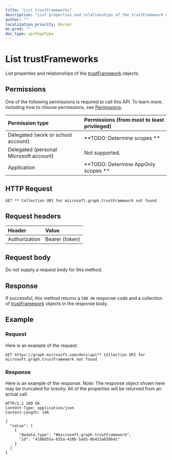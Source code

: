 ```yaml
---
title: "List trustFrameworks"
description: "List properties and relationships of the trustFramework objects."
author: ""
localization_priority: Normal
ms.prod: ""
doc_type: apiPageType
---
```


# List trustFrameworks

List properties and relationships of the [trustFramework](../resources/trustframework.md) objects.

## Permissions
One of the following permissions is required to call this API. To learn more, including how to choose permissions, see [Permissions](/concepts/permissions-reference.md).

|Permission type|Permissions (from most to least privileged)|
|:---|:---|
|Delegated (work or school account)|**TODO: Determine scopes **|
|Delegated (personal Microsoft account)|Not supported.|
|Application|**TODO: Determine AppOnly scopes **|

## HTTP Request
<!-- {
  "blockType": "ignored"
}
-->
``` http
GET ** Collection URI for microsoft.graph.trustFramework not found
```

## Request headers
|Header|Value|
|:---|:---|
|Authorization|Bearer {token}|

## Request body
Do not supply a request body for this method.

## Response
If successful, this method returns a `200 OK` response code and a collection of [trustFramework](../resources/trustframework.md) objects in the response body.

## Example

### Request
Here is an example of the request.
<!-- {
  "blockType": "request",
  "name": "get_trustframework"
}
-->
``` http
GET https://graph.microsoft.com/docs\api** Collection URI for microsoft.graph.trustFramework not found
```

### Response
Here is an example of the response. Note: The response object shown here may be truncated for brevity. All of the properties will be returned from an actual call.
<!-- {
  "blockType": "response",
  "truncated": true,
  "@odata.type": "collection(microsoft.graph.trustframework)"
}
-->
``` http
HTTP/1.1 200 OK
Content-Type: application/json
Content-Length: 146

{
  "value": [
    {
      "@odata.type": "#microsoft.graph.trustFramework",
      "id": "410b655a-655a-410b-5a65-0b415a650b41"
    }
  ]
}
```

